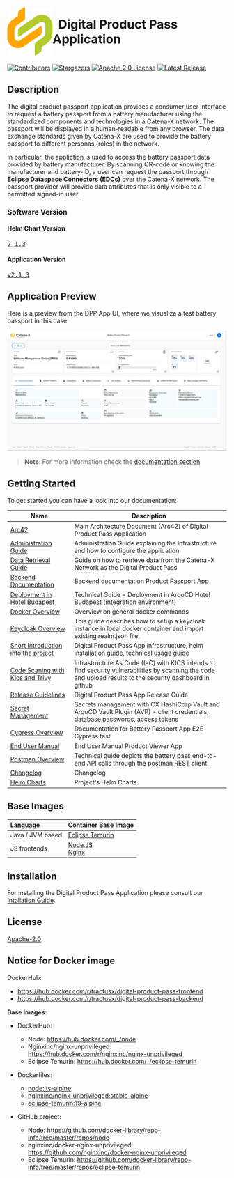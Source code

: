 <!-- 
  Tractus-X - Digital Product Passport Application 
 
  Copyright (c) 2022, 2024 BMW AG, Henkel AG & Co. KGaA
  Copyright (c) 2022, 2024 Contributors to the Eclipse Foundation

  See the NOTICE file(s) distributed with this work for additional
  information regarding copyright ownership.
 
  This program and the accompanying materials are made available under the
  terms of the Apache License, Version 2.0 which is available at
  https://www.apache.org/licenses/LICENSE-2.0.
 
  Unless required by applicable law or agreed to in writing, software
  distributed under the License is distributed on an "AS IS" BASIS
  WITHOUT WARRANTIES OR CONDITIONS OF ANY KIND,
  either express or implied. See the
  License for the specific language govern in permissions and limitations
  under the License.
 
  SPDX-License-Identifier: Apache-2.0
-->

<h1 style="display:flex; align-items: center;"><img src="./docs/catena-x-logo.svg"/>&nbsp;&nbsp;Digital Product Pass Application</h1>

[![Contributors][contributors-shield]][contributors-url]
[![Stargazers][stars-shield]][stars-url]
[![Apache 2.0 License][license-shield]][license-url]
[![Latest Release][release-shield]][release-url]

## Description

The digital product passport  application provides a consumer user interface to request a battery passport from a battery manufacturer using the standardized components and technologies in a Catena-X network. The passport will be displayed in a human-readable from any browser. The data exchange standards given by Catena-X are used to provide the battery passport to different personas (roles) in the network.

In particular, the appliction is used to access the battery passport data provided by battery manufacturer. By scanning QR-code or knowing the manufacturer and battery-ID, a user can request the passport  through **Eclipse Dataspace Connectors (EDCs)** over the Catena-X network. The passport provider will provide data attributes that is only visible to a permitted signed-in user. 

### Software Version
#### Helm Chart Version
<pre id="helm-version"><a href="https://github.com/eclipse-tractusx/digital-product-pass/releases/tag/digital-product-pass-2.1.3">2.1.3</a></pre>
#### Application Version
<pre id="app-version"><a href="https://github.com/eclipse-tractusx/digital-product-pass/releases/tag/v2.1.3">v2.1.3</a></pre>



## Application Preview

Here is a preview from the DPP App UI, where we visualize a test battery passport in this case.

![General Info View](./docs/arc42/media/GraphicBatteryPassportViewGeneralInfo.png)

> **Note**: For more information check the [documentation section](./docs/README.md)

## Getting Started

To get started you can have a look into our documentation:

| Name                                                                      | Description                                                                                                                                                 |
| ----------------------------------------------------------------          |-------------------------------------------------------------------------------------------------------------------------------------------------------------|
| [Arc42](./docs/arc42/Arc42.md)                                             | Main Architecture Document (Arc42) of Digital Product Pass Application                                                                                      |
| [Administration Guide](./docs/admin%20guide/Admin_Guide.md)                  | Administration Guide explaining the infrastructure and how to configure the application                                                                     |
| [Data Retrieval Guide](./docs/data%20retrieval%20guide/DataRetrievalGuide.md)                  | Guide on how to retrieve data from the Catena-X Network as the Digital Product Pass                                                                    |
| [Backend Documentation](./dpp-backend/digitalproductpass/README.md)          | Backend documentation Product Passport App                                                                                                                  |
| [Deployment in Hotel Budapest](./deployment/README.md)                     | Technical Guide - Deployment in ArgoCD Hotel Budapest (integration environment)                                                                             |
| [Docker Overview](./docker/README.md)                                      | Overview on general docker commands                                                                                                                         |
| [Keycloak Overview](./deployment/local/docker/Keycloak/README.md)                     | This guide describes how to setup a keycloak instance in local docker container and import existing realm.json file.                                        |
| [Short Introduction into the project](./docs/GETTING-STARTED.md)           | Digital Product Pass App infrastructure, helm installation guide, technical usage guide                                                                     |
| [Code Scaning with Kics and Trivy](./docs/IaC.md)                          | Infrastructure As Code (IaC) with KICS intends to find security vulnerabilities by scanning the code and upload results to the security dashboard in github |
| [Release Guidelines](./docs/RELEASE.md)                                     | Digital Product Pass App Release Guide                                                                                                             |
| [Secret Management](./docs/SECRETS_MANAGEMENT.md)                          | Secrets management with CX HashiCorp Vault and ArgoCD Vault Plugin (AVP) - client credentials, database passwords, access tokens                            |
| [Cypress Overview](./docs/cypress/CYPRESS.md)                              | Documentation for Battery Passport App E2E Cypress test                                                                                                     |
| [End User Manual](./docs/user%20manual/User%20Manual%20Product%20Viewer%20App.md)             | End User Manual Product Viewer App                                                                                                                          |
| [Postman Overview](./deployment/local/postman//README.md)                                    | Technical guide depicts the battery pass end-to-end API calls through the postman REST client                                                               |
| [Changelog](./CHANGELOG.md)                                                | Changelog                                                                                                                                                   |
| [Helm Charts](https://github.com/eclipse-tractusx/digital-product-pass/tree/main/charts/digital-product-pass)                                                | Project's Helm Charts                                                                                                                                       |



## Base Images
| Language | Container Base Image |
| :------- | :------------------- |
| Java / JVM based   | [Eclipse Temurin](https://hub.docker.com/_/eclipse-temurin) |
| JS frontends       | [Node.JS](https://hub.docker.com/_/node)  <br/> [Nginx](https://hub.docker.com/r/nginxinc/nginx-unprivileged) |
      

## Installation
For installing the Digital Product Pass Application please consult our [Intallation Guide](./INSTALL.md).

## License

[Apache-2.0](https://raw.githubusercontent.com/eclipse-tractusx/digital-product-pass/main/LICENSE)


## Notice for Docker image

DockerHub:
- https://hub.docker.com/r/tractusx/digital-product-pass-frontend
- https://hub.docker.com/r/tractusx/digital-product-pass-backend

**Base images:**
- DockerHub:
    - Node: https://hub.docker.com/_/node
    - Nginxinc/nginx-unprivileged: https://hub.docker.com/r/nginxinc/nginx-unprivileged
    - Eclipse Temurin: https://hub.docker.com/_/eclipse-temurin

- Dockerfiles:
    - [node:lts-alpine](https://github.com/nodejs/docker-node)
    - [nginxinc/nginx-unprivileged:stable-alpine](https://github.com/nginxinc/docker-nginx-unprivileged/blob/main/Dockerfile-alpine.template)
    - [eclipse-temurin:19-alpine](https://github.com/adoptium/containers)

- GitHub project:
    - Node: https://github.com/docker-library/repo-info/tree/master/repos/node
    - nginxinc/docker-nginx-unprivileged: https://github.com/nginxinc/docker-nginx-unprivileged
    - Eclipse Temurin: https://github.com/docker-library/repo-info/tree/master/repos/eclipse-temurin



<!-- MARKDOWN LINKS & IMAGES -->
<!-- https://www.markdownguide.org/basic-syntax/#reference-style-links -->

[contributors-shield]: https://img.shields.io/github/contributors/eclipse-tractusx/digital-product-pass.svg?style=for-the-badge

[contributors-url]: https://github.com/eclipse-tractusx/digital-product-pass/graphs/contributors

[stars-shield]: https://img.shields.io/github/stars/eclipse-tractusx/digital-product-pass.svg?style=for-the-badge

[stars-url]: https://github.com/eclipse-tractusx/digital-product-pass/stargazers

[license-shield]: https://img.shields.io/github/license/eclipse-tractusx/digital-product-pass.svg?style=for-the-badge

[license-url]: https://github.com/eclipse-tractusx/digital-product-pass/blob/main/LICENSE

[release-shield]: https://img.shields.io/github/v/release/eclipse-tractusx/digital-product-pass.svg?style=for-the-badge

[release-url]: https://github.com/eclipse-tractusx/digital-product-pass/releases
